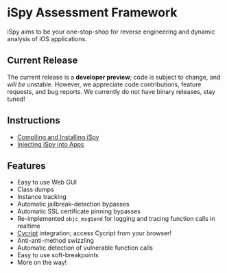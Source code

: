 iSpy Assessment Framework
=========================

iSpy aims to be your one-stop-shop for reverse engineering and dynamic analysis of iOS applications.

Current Release
----------------
The current release is a **developer preview**; code is subject to change, and *will be* unstable. However, we appreciate code contributions, feature requests, and bug reports. We currently do not have binary releases, stay tuned!

Instructions
-------------
* [Compiling and Installing iSpy](https://github.com/BishopFox/iSpy/wiki/Setup-iSpy-from-Source)
* [Injecting iSpy into Apps](https://github.com/BishopFox/iSpy/wiki/iSpy-Tutorial)

Features
----------
* Easy to use Web GUI
* Class dumps
* Instance tracking
* Automatic jailbreak-detection bypasses
* Automatic SSL certificate pinning bypasses
* Re-implemented `objc_msgSend` for logging and tracing function calls in realtime
* [Cycript](http://www.cycript.org/) integration; access Cycript from your browser!
* Anti-anti-method swizzling
* Automatic detection of vulnerable function calls
* Easy to use soft-breakpoints
* More on the way!
